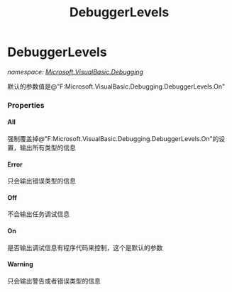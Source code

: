﻿---
title: DebuggerLevels
---

# DebuggerLevels
_namespace: [Microsoft.VisualBasic.Debugging](N-Microsoft.VisualBasic.Debugging.html)_

默认的参数值是@"F:Microsoft.VisualBasic.Debugging.DebuggerLevels.On"



### Properties

#### All
强制覆盖掉@"F:Microsoft.VisualBasic.Debugging.DebuggerLevels.On"的设置，输出所有类型的信息
#### Error
只会输出错误类型的信息
#### Off
不会输出任务调试信息
#### On
是否输出调试信息有程序代码来控制，这个是默认的参数
#### Warning
只会输出警告或者错误类型的信息

